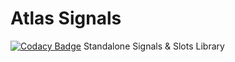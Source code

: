# Atlas Signals
[![Codacy Badge](https://api.codacy.com/project/badge/Grade/e8f0693196e94ba0beff10975d242db2)](https://www.codacy.com/manual/RSGMercenary/Atlas.Signals?utm_source=github.com&amp;utm_medium=referral&amp;utm_content=RSGMercenary/Atlas.Signals&amp;utm_campaign=Badge_Grade)
Standalone Signals &amp; Slots Library
